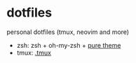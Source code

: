 # dotfiles
personal dotfiles (tmux, neovim and more)

- zsh: zsh + oh-my-zsh + [pure theme](https://github.com/sindresorhus/pure)
- tmux: [.tmux](https://github.com/gpakosz/.tmux)
